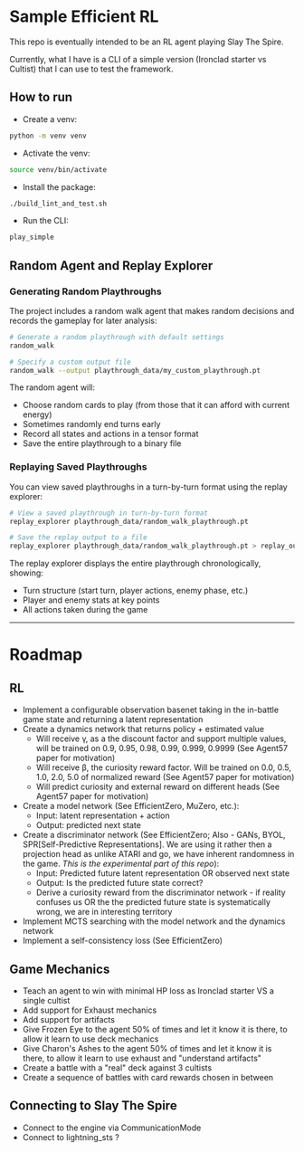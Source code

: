 # Sample Efficient RL

This repo is eventually intended to be an RL agent playing Slay The Spire.

Currently, what I have is a CLI of a simple version (Ironclad starter vs Cultist) that I can use to test the framework.

## How to run
* Create a venv:
```bash
python -m venv venv
```
* Activate the venv:
```bash
source venv/bin/activate
```
* Install the package:
```bash
./build_lint_and_test.sh
```
* Run the CLI:
```bash
play_simple
```

## Random Agent and Replay Explorer

### Generating Random Playthroughs
The project includes a random walk agent that makes random decisions and records the gameplay for later analysis:

```bash
# Generate a random playthrough with default settings
random_walk

# Specify a custom output file
random_walk --output playthrough_data/my_custom_playthrough.pt
```

The random agent will:
* Choose random cards to play (from those that it can afford with current energy)
* Sometimes randomly end turns early
* Record all states and actions in a tensor format
* Save the entire playthrough to a binary file

### Replaying Saved Playthroughs
You can view saved playthroughs in a turn-by-turn format using the replay explorer:

```bash
# View a saved playthrough in turn-by-turn format
replay_explorer playthrough_data/random_walk_playthrough.pt

# Save the replay output to a file
replay_explorer playthrough_data/random_walk_playthrough.pt > replay_output.txt
```

The replay explorer displays the entire playthrough chronologically, showing:
* Turn structure (start turn, player actions, enemy phase, etc.)
* Player and enemy stats at key points
* All actions taken during the game

---
# Roadmap

## RL
* Implement a configurable observation basenet taking in the in-battle game state and returning a latent representation
* Create a dynamics network that returns policy + estimated value
    * Will receive γ, as a the discount factor and support multiple values, will be trained on 0.9, 0.95, 0.98, 0.99, 0.999, 0.9999 (See Agent57 paper for motivation)
    * Will receive β, the curiosity reward factor. Will be trained on 0.0, 0.5, 1.0, 2.0, 5.0 of normalized reward  (See Agent57 paper for motivation)
    * Will predict curiosity and external reward on different heads (See Agent57 paper for motivation)
* Create a model network (See EfficientZero, MuZero, etc.):
    * Input: latent representation + action
    * Output: predicted next state
* Create a discriminator network (See EfficientZero; Also - GANs, BYOL, SPR[Self-Predictive Representations]. We are using it rather then a projection head as unlike ATARI and go, we have inherent randomness in the game. *This is the experimental part of this repo*):
    * Input: Predicted future latent representation OR observed next state
    * Output: Is the predicted future state correct?
    * Derive a curiosity reward from the discriminator network - if reality confuses us OR the the predicted future state is systematically wrong, we are in interesting territory
* Implement MCTS searching with the model network and the dynamics network
* Implement a self-consistency loss (See EfficientZero)

## Game Mechanics
* Teach an agent to win with minimal HP loss as Ironclad starter VS a single cultist
* Add support for Exhaust mechanics
* Add support for artifacts
* Give Frozen Eye to the agent 50% of times and let it know it is there, to allow it learn to use deck mechanics
* Give Charon's Ashes to the agent 50% of times and let it know it is there, to allow it learn to use exhaust and "understand artifacts"
* Create a battle with a "real" deck against 3 cultists
* Create a sequence of battles with card rewards chosen in between

## Connecting to Slay The Spire
* Connect to the engine via CommunicationMode
* Connect to lightning_sts ?
